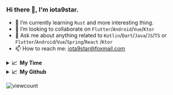 ### Hi there 👋, I'm iota9star.

- 🌱 I’m currently learning `Rust` and more interesting thing.
- 👯 I’m looking to collaborate on `Flutter`/`Android`/`Vue`/`Ktor`
- 💬 Ask me about anything related to `Kotlin`/`Dart`/`Java`/`JS`/`TS` or `Flutter`/`Android`/`Vue`/`Spring`/`React`
  /`Ktor`
- 📫 How to reach me: [iota9star@foxmail.com](iota9star@foxmail.com)

<details>
  <summary><b>📈&nbsp;&nbsp;My Time</b></summary>
  <br>
<!--START_SECTION:waka-->  
  
**I'm a Night 🦉** 

```text
🌞 Morning    19 commits     █░░░░░░░░░░░░░░░░░░░░░░░░   5.88% 
🌆 Daytime    80 commits     ██████░░░░░░░░░░░░░░░░░░░   24.77% 
🌃 Evening    168 commits    █████████████░░░░░░░░░░░░   52.01% 
🌙 Night      56 commits     ████░░░░░░░░░░░░░░░░░░░░░   17.34%

```
📅 **I'm Most Productive on Saturday** 

```text
Monday       44 commits     ███░░░░░░░░░░░░░░░░░░░░░░   13.62% 
Tuesday      31 commits     ██░░░░░░░░░░░░░░░░░░░░░░░   9.6% 
Wednesday    49 commits     ███░░░░░░░░░░░░░░░░░░░░░░   15.17% 
Thursday     48 commits     ███░░░░░░░░░░░░░░░░░░░░░░   14.86% 
Friday       49 commits     ███░░░░░░░░░░░░░░░░░░░░░░   15.17% 
Saturday     54 commits     ████░░░░░░░░░░░░░░░░░░░░░   16.72% 
Sunday       48 commits     ███░░░░░░░░░░░░░░░░░░░░░░   14.86%

```


📊 **This Week I Spent My Time On** 

```text
💬 Programming Languages: 
Vue.js                   18 hrs 55 mins      ██████████░░░░░░░░░░░░░░░   43.42% 
Java                     6 hrs 30 mins       ███░░░░░░░░░░░░░░░░░░░░░░   14.93% 
JavaScript               5 hrs 53 mins       ███░░░░░░░░░░░░░░░░░░░░░░   13.54% 
SQL                      5 hrs 30 mins       ███░░░░░░░░░░░░░░░░░░░░░░   12.63% 
Markdown                 1 hr 45 mins        █░░░░░░░░░░░░░░░░░░░░░░░░   4.03%

🔥 Editors: 
IntelliJ                 43 hrs 34 mins      █████████████████████████   100.0%

💻 Operating System: 
Windows                  43 hrs 34 mins      █████████████████████████   100.0%

```

**I Mostly Code in Kotlin** 

```text
Kotlin                   18 repos            ██████████░░░░░░░░░░░░░░░   40.91% 
Java                     7 repos             ████░░░░░░░░░░░░░░░░░░░░░   15.91% 
JavaScript               6 repos             ███░░░░░░░░░░░░░░░░░░░░░░   13.64% 
Vue                      6 repos             ███░░░░░░░░░░░░░░░░░░░░░░   13.64% 
Dart                     5 repos             ██░░░░░░░░░░░░░░░░░░░░░░░   11.36%

```



 Last Updated on 12/07/2021
<!--END_SECTION:waka-->
</details>

<details>
  <summary><b>📈&nbsp;&nbsp;My Github</b></summary>
  <br>
  <img src='https://github-profile-trophy.vercel.app/?username=iota9star'>
  <img src='https://bad-apple-github-readme.vercel.app/api?show_bg=1&username=iota9star&hide_title=true'>
  <img src='http://cr-skills-chart-widget.azurewebsites.net/api/api?username=iota9star'>
</details>


![viewcount](https://count.getloli.com/get/@iota9star?theme=rule34)
